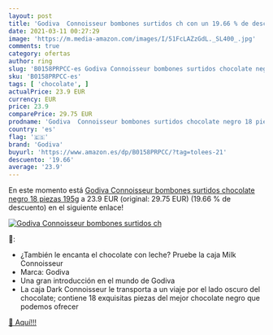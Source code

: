 ```yaml
---
layout: post
title: 'Godiva  Connoisseur bombones surtidos ch con un 19.66 % de descuento'
date: 2021-03-11 00:27:29
image: 'https://m.media-amazon.com/images/I/51FcLAZzGdL._SL400_.jpg'
comments: true
category: ofertas
author: ring
slug: 'B0158PRPCC-es Godiva Connoisseur bombones surtidos chocolate negro 18...'
sku: 'B0158PRPCC-es'
tags: [ 'chocolate', ]
actualPrice: 23.9 EUR
currency: EUR
price: 23.9
comparePrice: 29.75 EUR
prodname: 'Godiva  Connoisseur bombones surtidos chocolate negro 18 piezas  195g'
country: 'es'
flag: '🇪🇸'
brand: 'Godiva'
buyurl: 'https://www.amazon.es/dp/B0158PRPCC/?tag=tolees-21'
descuento: '19.66'
average: '23.9'
---
```


En este momento está [Godiva  Connoisseur bombones surtidos chocolate negro 18 piezas  195g](https://www.amazon.es/dp/B0158PRPCC/?tag=tolees-21) a 23.9 EUR (original: 29.75 EUR) (19.66 %  de descuento) en el siguiente enlace!

[![Godiva  Connoisseur bombones surtidos ch](https://m.media-amazon.com/images/I/51FcLAZzGdL._SL400_.jpg)](https://www.amazon.es/dp/B0158PRPCC/?tag=tolees-21)

🔎:

- ¿También le encanta el chocolate con leche? Pruebe la caja Milk Connoisseur
- Marca: Godiva
- Una gran introducción en el mundo de Godiva
- La caja Dark Connoisseur le transporta a un viaje por el lado oscuro del chocolate; contiene 18 exquisitas piezas del mejor chocolate negro que podemos ofrecer

[🛒 Aquí!!!](https://www.amazon.es/dp/B0158PRPCC/?tag=tolees-21)
